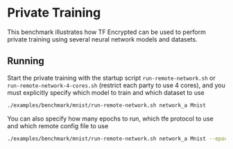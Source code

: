 # Private Training

This benchmark illustrates how TF Encrypted can be used to perform private training using several neural network models and datasets.

## Running

Start the private training with the startup script `run-remote-network.sh` or `run-remote-network-4-cores.sh` (restrict each party to use 4 cores), 
and you must explicitly specify which model to train and which dataset to use

```sh
./examples/benchmark/mnist/run-remote-network.sh network_a Mnist
```

You can also specify how many epochs to run, which tfe protocol to use and which remote config file to use

```sh
./examples/benchmark/mnist/run-remote-network.sh network_a Mnist --epochs 10 --protocol ABY3 --config config.json
```